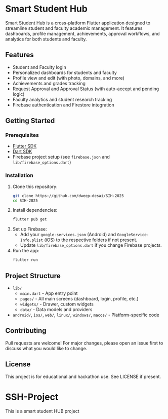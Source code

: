 
# Smart Student Hub

Smart Student Hub is a cross-platform Flutter application designed to streamline student and faculty academic management. It features dashboards, profile management, achievements, approval workflows, and analytics for both students and faculty.

## Features

- Student and Faculty login
- Personalized dashboards for students and faculty
- Profile view and edit (with photo, domains, and more)
- Achievements and grades tracking
- Request Approval and Approval Status (with auto-accept and pending logic)
- Faculty analytics and student research tracking
- Firebase authentication and Firestore integration

## Getting Started

### Prerequisites
- [Flutter SDK](https://flutter.dev/docs/get-started/install)
- [Dart SDK](https://dart.dev/get-dart)
- Firebase project setup (see `firebase.json` and `lib/firebase_options.dart`)

### Installation
1. Clone this repository:
	```sh
	git clone https://github.com/dweep-desai/SIH-2025
	cd SIH-2025
	```
2. Install dependencies:
	```sh
	flutter pub get
	```
3. Set up Firebase:
	- Add your `google-services.json` (Android) and `GoogleService-Info.plist` (iOS) to the respective folders if not present.
	- Update `lib/firebase_options.dart` if you change Firebase projects.
4. Run the app:
	```sh
	flutter run
	```

## Project Structure

- `lib/`
  - `main.dart` - App entry point
  - `pages/` - All main screens (dashboard, login, profile, etc.)
  - `widgets/` - Drawer, custom widgets
  - `data/` - Data models and providers
- `android/`, `ios/`, `web/`, `linux/`, `windows/`, `macos/` - Platform-specific code

## Contributing

Pull requests are welcome! For major changes, please open an issue first to discuss what you would like to change.

## License

This project is for educational and hackathon use. See LICENSE if present.

# SSH-Project
This is a smart student HUB project
